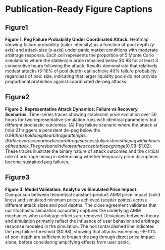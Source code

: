 # Publication-Ready Figure Captions

## Figure1
**Figure 1. Peg Failure Probability Under Coordinated Attack.** 
Heatmap showing failure probability (color intensity) as a function of pool depth (y-axis) and attack size (x-axis) under panic market conditions with moderate arbitrage response. Each cell represents the proportion of 5 Monte Carlo simulations where the stablecoin price remained below $0.98 for at least 3 consecutive hours following the attack. Results demonstrate that relatively modest attacks (5-10% of pool depth) can achieve 40% failure probability regardless of pool size, indicating that larger liquidity pools do not provide proportional protection against coordinated de-peg attacks.

## Figure2
**Figure 2. Representative Attack Dynamics: Failure vs Recovery Scenarios.** 
Time-series traces showing stablecoin price evolution over 50 hours for two representative simulation runs with identical parameters but different stochastic outcomes. (A) Peg failure scenario where the attack at hour 21 triggers a persistent de-peg below the $0.98 threshold despite arbitrage attempts. (B) Recovery scenario where arbitrage successfully restores the peg within hours of the attack. The grey band indicates the acceptable peg range ($0.98-$1.02). These traces illustrate the binary nature of attack outcomes and the critical role of arbitrage timing in determining whether temporary price disruptions become sustained peg failures.

## Figure3
**Figure 3. Model Validation: Analytic vs Simulated Price Impact.** 
Comparison between theoretical constant-product AMM price impact (solid lines) and simulated minimum prices achieved (scatter points) across different attack sizes and pool depths. The close agreement validates that our stochastic simulation accurately captures the underlying AMM mechanics when arbitrage effects are removed. Deviations between theory and simulation primarily reflect the influence of user behavior and arbitrage response modeled in the simulation. The horizontal dashed line indicates the peg failure threshold ($0.98), showing that attacks exceeding ~8-10% of pool depth are sufficient to breach the peg through direct price impact alone, before considering amplifying effects from user panic.

